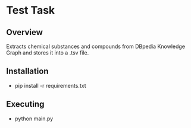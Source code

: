 # Test Task

## Overview
Extracts chemical substances and compounds from DBpedia Knowledge Graph and stores it into a .tsv file.

## Installation
- pip install -r requirements.txt

## Executing
- python main.py

